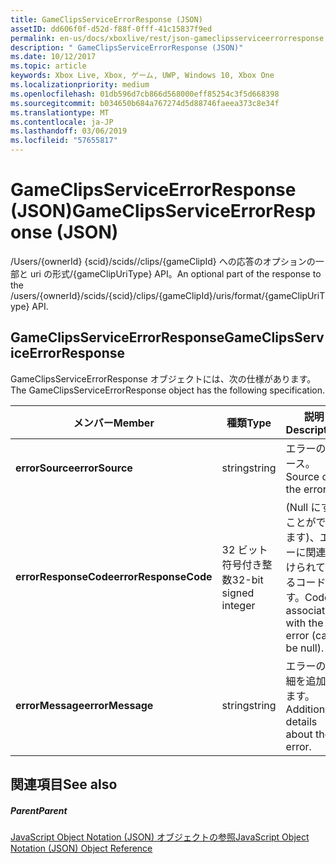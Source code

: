 ```yaml
---
title: GameClipsServiceErrorResponse (JSON)
assetID: dd606f0f-d52d-f88f-0fff-41c15837f9ed
permalink: en-us/docs/xboxlive/rest/json-gameclipsserviceerrorresponse.html
description: " GameClipsServiceErrorResponse (JSON)"
ms.date: 10/12/2017
ms.topic: article
keywords: Xbox Live, Xbox, ゲーム, UWP, Windows 10, Xbox One
ms.localizationpriority: medium
ms.openlocfilehash: 01db596d7cb866d568000eff85254c3f5d668398
ms.sourcegitcommit: b034650b684a767274d5d88746faeea373c8e34f
ms.translationtype: MT
ms.contentlocale: ja-JP
ms.lasthandoff: 03/06/2019
ms.locfileid: "57655817"
---
```

# <a name="gameclipsserviceerrorresponse-json"></a><span data-ttu-id="daaba-104">GameClipsServiceErrorResponse (JSON)</span><span class="sxs-lookup"><span data-stu-id="daaba-104">GameClipsServiceErrorResponse (JSON)</span></span>
<span data-ttu-id="daaba-105">/Users/{ownerId} {scid}/scids//clips/{gameClipId} への応答のオプションの一部と uri の形式/{gameClipUriType} API。</span><span class="sxs-lookup"><span data-stu-id="daaba-105">An optional part of the response to the /users/{ownerId}/scids/{scid}/clips/{gameClipId}/uris/format/{gameClipUriType} API.</span></span> 
<a id="ID4EN"></a>

 
## <a name="gameclipsserviceerrorresponse"></a><span data-ttu-id="daaba-106">GameClipsServiceErrorResponse</span><span class="sxs-lookup"><span data-stu-id="daaba-106">GameClipsServiceErrorResponse</span></span>
 
<span data-ttu-id="daaba-107">GameClipsServiceErrorResponse オブジェクトには、次の仕様があります。</span><span class="sxs-lookup"><span data-stu-id="daaba-107">The GameClipsServiceErrorResponse object has the following specification.</span></span>
 
| <span data-ttu-id="daaba-108">メンバー</span><span class="sxs-lookup"><span data-stu-id="daaba-108">Member</span></span>| <span data-ttu-id="daaba-109">種類</span><span class="sxs-lookup"><span data-stu-id="daaba-109">Type</span></span>| <span data-ttu-id="daaba-110">説明</span><span class="sxs-lookup"><span data-stu-id="daaba-110">Description</span></span>| 
| --- | --- | --- | 
| <span data-ttu-id="daaba-111"><b>errorSource</b></span><span class="sxs-lookup"><span data-stu-id="daaba-111"><b>errorSource</b></span></span>| <span data-ttu-id="daaba-112">string</span><span class="sxs-lookup"><span data-stu-id="daaba-112">string</span></span>| <span data-ttu-id="daaba-113">エラーのソース。</span><span class="sxs-lookup"><span data-stu-id="daaba-113">Source of the error.</span></span>| 
| <span data-ttu-id="daaba-114"><b>errorResponseCode</b></span><span class="sxs-lookup"><span data-stu-id="daaba-114"><b>errorResponseCode</b></span></span>| <span data-ttu-id="daaba-115">32 ビット符号付き整数</span><span class="sxs-lookup"><span data-stu-id="daaba-115">32-bit signed integer</span></span>| <span data-ttu-id="daaba-116">(Null にすることができます)、エラーに関連付けられているコードです。</span><span class="sxs-lookup"><span data-stu-id="daaba-116">Code associated with the error (can be null).</span></span>| 
| <span data-ttu-id="daaba-117"><b>errorMessage</b></span><span class="sxs-lookup"><span data-stu-id="daaba-117"><b>errorMessage</b></span></span>| <span data-ttu-id="daaba-118">string</span><span class="sxs-lookup"><span data-stu-id="daaba-118">string</span></span>| <span data-ttu-id="daaba-119">エラーの詳細を追加します。</span><span class="sxs-lookup"><span data-stu-id="daaba-119">Additional details about the error.</span></span>| 
  
<a id="ID4ECC"></a>

 
## <a name="see-also"></a><span data-ttu-id="daaba-120">関連項目</span><span class="sxs-lookup"><span data-stu-id="daaba-120">See also</span></span>
 
<a id="ID4EEC"></a>

 
##### <a name="parent"></a><span data-ttu-id="daaba-121">Parent</span><span class="sxs-lookup"><span data-stu-id="daaba-121">Parent</span></span> 

[<span data-ttu-id="daaba-122">JavaScript Object Notation (JSON) オブジェクトの参照</span><span class="sxs-lookup"><span data-stu-id="daaba-122">JavaScript Object Notation (JSON) Object Reference</span></span>](atoc-xboxlivews-reference-json.md)

   